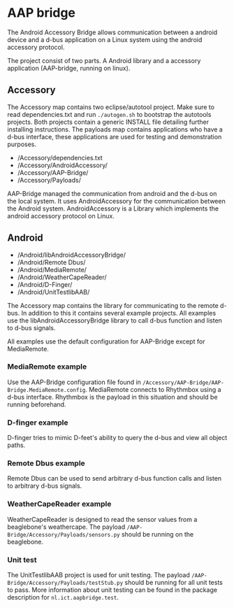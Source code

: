 # AAP bridge

The Android Accessory Bridge allows communication between a android device and a d-bus application on a Linux system using the android accessory protocol.

The project consist of two parts. A Android library and a accessory application (AAP-bridge, running on linux).

## Accessory

The Accessory map contains two eclipse/autotool project. Make sure to read dependencies.txt and run `./autogen.sh` to bootstrap the autotools projects. Both projects contain a generic INSTALL file detailing further installing instructions. The payloads map contains applications who have a d-bus interface, these applications are used for testing and demonstration purposes.

- /Accessory/dependencies.txt
- /Accessory/AndroidAccessory/
- /Accessory/AAP-Bridge/
- /Accessory/Payloads/

AAP-Bridge managed the communication from android and the d-bus on the local system. It uses AndroidAccessory for the communication between the Android system. AndroidAccessory is a Library which implements the android accessory protocol on Linux.

## Android

- /Android/libAndroidAccessoryBridge/
- /Android/Remote Dbus/
- /Android/MediaRemote/
- /Android/WeatherCapeReader/
- /Android/D-Finger/
- /Android/UnitTestlibAAB/

The Accessory map contains the library for communicating to the remote d-bus. In addition to this it contains several example projects. All examples use the libAndroidAccessoryBridge library to call d-bus function and listen to d-bus signals.

All examples use the default configuration for AAP-Bridge except for MediaRemote.

### MediaRemote example
Use the AAP-Bridge configuration file found in `/Accessory/AAP-Bridge/AAP-Bridge.MediaRemote.config`. MediaRemote connects to Rhythmbox using a d-bus interface. Rhythmbox is the payload in this situation and should be running beforehand.

### D-finger example
D-finger tries to mimic D-feet's ability to query the d-bus and view all object paths.

### Remote Dbus example
Remote Dbus can be used to send arbitrary d-bus function calls and listen to arbitrary d-bus signals.

### WeatherCapeReader example
WeatherCapeReader is designed to read the sensor values from a beaglebone's weathercape. The payload `/AAP-Bridge/Accessory/Payloads/sensors.py` should be running on the beaglebone.

### Unit test
The UnitTestlibAAB project is used for unit testing. The payload `/AAP-Bridge/Accessory/Payloads/testStub.py` should be running for all unit tests to pass. More information about unit testing can be found in the package description for `nl.ict.aapbridge.test`.

